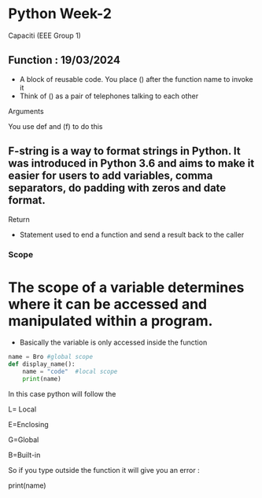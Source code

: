 # Python Week-2
Capaciti (EEE Group 1)

## Function :  19/03/2024

- A block of reusable code. You place () after the function name to invoke it
- Think of () as a pair of telephones talking to each other

Arguments  

You use def  and (f) to do  this 

##  F-string is **a way to format strings in Python**. It was introduced in Python 3.6 and aims to make it easier for users to add variables, comma separators, do padding with zeros and date format.

Return 

- Statement used to end a function and send a result back to the caller

### Scope

# The scope of a variable determines where it can be accessed and manipulated within a program. 

- Basically the variable is only accessed inside the function

```python
name = Bro #global scope 
def display_name(): 
    name = "code"  #local scope
    print(name)
```

In this case python will follow the 

L= Local

E=Enclosing 

G=Global

B=Built-in

So if you type outside the function it will give you an error :

print(name)
